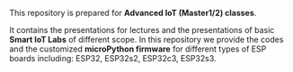 This repository is prepared for **Advanced IoT (Master1/2) classes**.

It contains the presentations for lectures and the presentations of basic **Smart IoT Labs** of different scope. 
In this repository we provide the codes and the customized **microPython firmware** for different types of ESP boards including: ESP32, ESP32s2, ESP32c3, ESP32s3.
